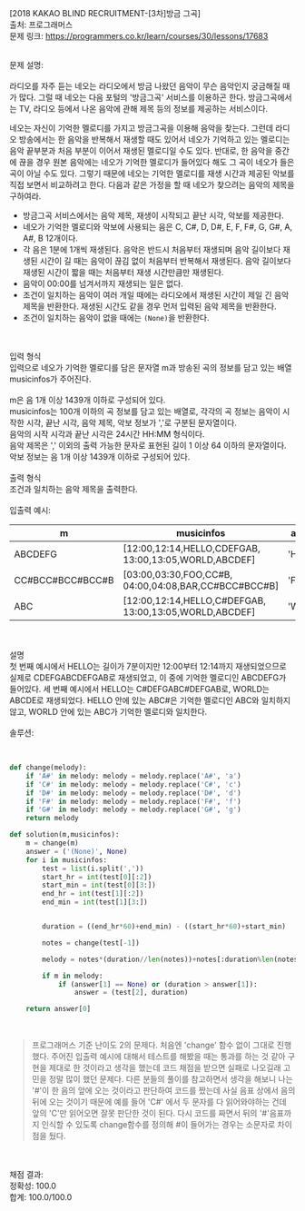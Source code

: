 [2018 KAKAO BLIND RECRUITMENT-[3차]방금 그곡] </br>
출처: 프로그래머스 </br>
문제 링크: <https://programmers.co.kr/learn/courses/30/lessons/17683> </br>

</br>
문제 설명: </br>
</br>
라디오를 자주 듣는 네오는 라디오에서 방금 나왔던 음악이 무슨 음악인지 궁금해질 때가 많다. 그럴 때 네오는 다음 포털의 '방금그곡' 서비스를 이용하곤 한다. 방금그곡에서는 TV, 라디오 등에서 나온 음악에 관해 제목 등의 정보를 제공하는 서비스이다.

네오는 자신이 기억한 멜로디를 가지고 방금그곡을 이용해 음악을 찾는다. 그런데 라디오 방송에서는 한 음악을 반복해서 재생할 때도 있어서 네오가 기억하고 있는 멜로디는 음악 끝부분과 처음 부분이 이어서 재생된 멜로디일 수도 있다. 반대로, 한 음악을 중간에 끊을 경우 원본 음악에는 네오가 기억한 멜로디가 들어있다 해도 그 곡이 네오가 들은 곡이 아닐 수도 있다. 그렇기 때문에 네오는 기억한 멜로디를 재생 시간과 제공된 악보를 직접 보면서 비교하려고 한다. 다음과 같은 가정을 할 때 네오가 찾으려는 음악의 제목을 구하여라.
</br>

- 방금그곡 서비스에서는 음악 제목, 재생이 시작되고 끝난 시각, 악보를 제공한다.
- 네오가 기억한 멜로디와 악보에 사용되는 음은 C, C#, D, D#, E, F, F#, G, G#, A, A#, B 12개이다.
- 각 음은 1분에 1개씩 재생된다. 음악은 반드시 처음부터 재생되며 음악 길이보다 재생된 시간이 길 때는 음악이 끊김 없이 처음부터 반복해서 재생된다. 음악 길이보다 재생된 시간이 짧을 때는 처음부터 재생 시간만큼만 재생된다.
- 음악이 00:00를 넘겨서까지 재생되는 일은 없다.
- 조건이 일치하는 음악이 여러 개일 때에는 라디오에서 재생된 시간이 제일 긴 음악 제목을 반환한다. 재생된 시간도 같을 경우 먼저 입력된 음악 제목을 반환한다.
- 조건이 일치하는 음악이 없을 때에는 `(None)`을 반환한다.

</br>
</br>입력 형식</br>
입력으로 네오가 기억한 멜로디를 담은 문자열 m과 방송된 곡의 정보를 담고 있는 배열 musicinfos가 주어진다.</br>
</br>
m은 음 1개 이상 1439개 이하로 구성되어 있다.</br>
musicinfos는 100개 이하의 곡 정보를 담고 있는 배열로, 각각의 곡 정보는 음악이 시작한 시각, 끝난 시각, 음악 제목, 악보 정보가 ','로 구분된 문자열이다.</br>
음악의 시작 시각과 끝난 시각은 24시간 HH:MM 형식이다.</br>
음악 제목은 ',' 이외의 출력 가능한 문자로 표현된 길이 1 이상 64 이하의 문자열이다.</br>
악보 정보는 음 1개 이상 1439개 이하로 구성되어 있다.</br>
</br>
출력 형식</br>
조건과 일치하는 음악 제목을 출력한다.</br>
</br>
입출력 예시:</br>

|m|	musicinfos|	answer|
|--|--------|-------|
|ABCDEFG|	[12:00,12:14,HELLO,CDEFGAB, 13:00,13:05,WORLD,ABCDEF]|	'HELLO'|
|CC#BCC#BCC#BCC#B|	[03:00,03:30,FOO,CC#B, 04:00,04:08,BAR,CC#BCC#BCC#B]|	'FOO'|
|ABC|	[12:00,12:14,HELLO,C#DEFGAB, 13:00,13:05,WORLD,ABCDEF]|	'WORLD'|

</br>
</br>
설명</br>
첫 번째 예시에서 HELLO는 길이가 7분이지만 12:00부터 12:14까지 재생되었으므로 실제로 CDEFGABCDEFGAB로 재생되었고, 이 중에 기억한 멜로디인 ABCDEFG가 들어있다.
세 번째 예시에서 HELLO는 C#DEFGABC#DEFGAB로, WORLD는 ABCDE로 재생되었다. HELLO 안에 있는 ABC#은 기억한 멜로디인 ABC와 일치하지 않고, WORLD 안에 있는 ABC가 기억한 멜로디와 일치한다.
</br>
</br>
솔루션:</br>
</br>

```python

def change(melody):
    if 'A#' in melody: melody = melody.replace('A#', 'a')
    if 'C#' in melody: melody = melody.replace('C#', 'c')
    if 'D#' in melody: melody = melody.replace('D#', 'd')
    if 'F#' in melody: melody = melody.replace('F#', 'f')
    if 'G#' in melody: melody = melody.replace('G#', 'g')
    return melody

def solution(m,musicinfos):
    m = change(m)
    answer = ('(None)', None)
    for i in musicinfos:
        test = list(i.split(','))
        start_hr = int(test[0][:2])
        start_min = int(test[0][3:])
        end_hr = int(test[1][:2])
        end_min = int(test[1][3:])


        duration = ((end_hr*60)+end_min) - ((start_hr*60)+start_min)

        notes = change(test[-1])

        melody = notes*(duration//len(notes))+notes[:duration%len(notes)]

        if m in melody:
            if (answer[1] == None) or (duration > answer[1]):
                answer = (test[2], duration)

    return answer[0]
```

</br>

> 프로그래머스 기준 난이도 2의 문제다. 처음엔 'change' 함수 없이 그대로 진행했다. 주어진 입출력 예시에 대해서 테스트를 해봤을 때는 통과를 하는 것 같아 구현을 
  제대로 한 것이라고 생각을 했는데 코드 채점을 받으면 실패로 나오길래 고민을 정말 많이 했던 문제다. 다른 분들의 풀이를 참고하면서 생각을 해보니 나는 '#'이 한 음의 
  앞에 오는 것이라고 판단하여 코드를 짰는데 사실 음표 상에서 음의 뒤에 오는 것이기 때문에 예를 들어 'C#' 에서 두 문자를 다 읽어와야하는 건데 앞의 'C'만 읽어오면
  잘못 판단한 것이 된다. 다시 코드를 짜면서 뒤의 '#'음표까지 인식할 수 있도록 change함수를 정의해 #이 들어가는 경우는 소문자로 차이점을 뒀다. 

</br>
</br>
채점 결과:</br>
정확성: 100.0</br>
합계: 100.0/100.0


